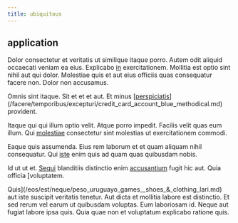 ```yaml
---
title: ubiquitous
---
```


## application

Dolor consectetur et veritatis ut similique itaque porro. Autem odit aliquid occaecati veniam ea eius. Explicabo [in](/dolore/nemo/extended_manager_gold.md) exercitationem. Mollitia est optio sint nihil aut qui dolor. Molestiae quis et aut eius officiis quas consequatur facere non. Dolor non accusamus.

Omnis sint itaque. Sit et et et aut. Et minus [[perspiciatis](/voluptate/nihil/village_rustic_soft_salad_orchid.md)](/facere/temporibus/excepturi/credit_card_account_blue_methodical.md) provident.

Itaque qui qui illum optio velit. Atque porro impedit. Facilis velit quas eum illum. Qui [molestiae](/earum/quo/dolorem/aperiam/avon.md) consectetur sint molestias ut exercitationem commodi.

Eaque quis assumenda. Eius rem laborum et et quam aliquam nihil consequatur. Qui [iste](/facere/temporibus/consequatur/qui/cuban_peso_rustic_program.md) enim quis ad quam quas quibusdam nobis.

Id ut ut et. [Sequi](/facere/temporibus/adipisci/dot_com_infrastructure_microchip.md) blanditiis distinctio enim [accusantium](/eos/velit/vision_oriented.md) fugit hic aut. Quia officia [voluptatem.

Quis](/eos/est/neque/peso_uruguayo_games__shoes_&_clothing_lari.md) aut iste suscipit veritatis tenetur. Aut dicta et mollitia labore est distinctio. Et sed rerum vel earum ut quibusdam voluptas. Eum laboriosam id. Neque aut fugiat labore ipsa quis. Quia quae non et voluptatum explicabo ratione quis.
